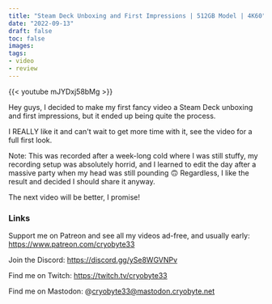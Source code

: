 ```yaml
---
title: "Steam Deck Unboxing and First Impressions | 512GB Model | 4K60"
date: "2022-09-13"
draft: false
toc: false
images:
tags:
- video
- review
---
```


{{< youtube mJYDxj58bMg >}}

Hey guys, I decided to make my first fancy video a Steam Deck unboxing and first impressions, but it ended up being 
quite the process.

I REALLY like it and can't wait to get more time with it, see the video for a full first look.

Note: This was recorded after a week-long cold where I was still stuffy, my recording setup was absolutely horrid, and 
I learned to edit the day after a massive party when my head was still pounding 🙃 Regardless, I like the result and 
decided I should share it anyway.

The next video will be better, I promise!

### Links
Support me on Patreon and see all my videos ad-free, and usually early: https://www.patreon.com/cryobyte33

Join the Discord: https://discord.gg/ySe8WGVNPv

Find me on Twitch: https://twitch.tv/cryobyte33

Find me on Mastodon: @cryobyte33@mastodon.cryobyte.net